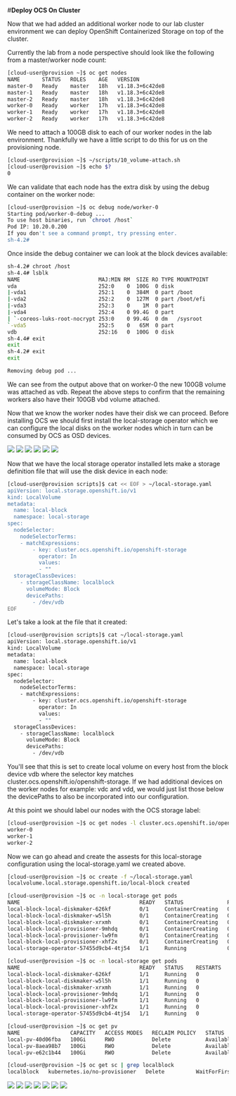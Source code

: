 #**Deploy OCS On Cluster**

Now that we had added an additional worker node to our lab cluster environment we can deploy OpenShift Containerized Storage on top of the cluster.

Currently the lab from a node perspective should look like the following from a master/worker node count:

~~~bash
[cloud-user@provision ~]$ oc get nodes
NAME       STATUS   ROLES    AGE   VERSION
master-0   Ready    master   18h   v1.18.3+6c42de8
master-1   Ready    master   18h   v1.18.3+6c42de8
master-2   Ready    master   18h   v1.18.3+6c42de8
worker-0   Ready    worker   17h   v1.18.3+6c42de8
worker-1   Ready    worker   17h   v1.18.3+6c42de8
worker-2   Ready    worker   17h   v1.18.3+6c42de8
~~~

We need to attach a 100GB disk to each of our worker nodes in the lab environment.  Thankfully we have a little script to do this for us on the provisioning node.

~~~bash
[cloud-user@provision ~]$ ~/scripts/10_volume-attach.sh 
[cloud-user@provision ~]$ echo $?
0
~~~

We can validate that each node has the extra disk by using the debug container on the worker node:

~~~bash
[cloud-user@provision ~]$ oc debug node/worker-0
Starting pod/worker-0-debug ...
To use host binaries, run `chroot /host`
Pod IP: 10.20.0.200
If you don't see a command prompt, try pressing enter.
sh-4.2# 
~~~

Once inside the debug container we can look at the block devices available:

~~~bash
sh-4.2# chroot /host
sh-4.4# lsblk
NAME                         MAJ:MIN RM  SIZE RO TYPE MOUNTPOINT
vda                          252:0    0  100G  0 disk 
|-vda1                       252:1    0  384M  0 part /boot
|-vda2                       252:2    0  127M  0 part /boot/efi
|-vda3                       252:3    0    1M  0 part 
|-vda4                       252:4    0 99.4G  0 part 
| `-coreos-luks-root-nocrypt 253:0    0 99.4G  0 dm   /sysroot
`-vda5                       252:5    0   65M  0 part 
vdb                          252:16   0  100G  0 disk 
sh-4.4# exit
exit
sh-4.2# exit
exit

Removing debug pod ...
~~~

We can see from the output above that on worker-0 the new 100GB volume was attached as vdb.  Repeat the above steps to confirm that the remaining workers also have their 100GB vbd volume attached.

Now that we know the worker nodes have their disk we can proceed.  Before installing OCS we should first install the local-storage operator which we can configure the local disks on the worker nodes which in turn can be consumed by OCS as OSD devices.

<img src="img/create-local-storage-namespace.png"/>

<img src="img/show-local-storage-namespace.png"/>

<img src="img/select-local-storage-operator.png"/>

<img src="img/install-local-storage-operator.png"/>

<img src="img/install-choices-local-storage-operator.png"/>

<img src="img/installing-status-local-storage-operator.png"/>

Now that we have the local storage operator installed lets make a storage definition file that will use the disk device in each node:

~~~bash
[cloud-user@provision scripts]$ cat << EOF > ~/local-storage.yaml
apiVersion: local.storage.openshift.io/v1
kind: LocalVolume
metadata:
  name: local-block
  namespace: local-storage
spec:
  nodeSelector:
    nodeSelectorTerms:
    - matchExpressions:
        - key: cluster.ocs.openshift.io/openshift-storage
          operator: In
          values:
          - ""
  storageClassDevices:
    - storageClassName: localblock
      volumeMode: Block
      devicePaths:
        - /dev/vdb
EOF
~~~

Let's take a look at the file that it created:

~~~bash
[cloud-user@provision scripts]$ cat ~/local-storage.yaml
apiVersion: local.storage.openshift.io/v1
kind: LocalVolume
metadata:
  name: local-block
  namespace: local-storage
spec:
  nodeSelector:
    nodeSelectorTerms:
    - matchExpressions:
        - key: cluster.ocs.openshift.io/openshift-storage
          operator: In
          values:
          - ""
  storageClassDevices:
    - storageClassName: localblock
      volumeMode: Block
      devicePaths:
        - /dev/vdb
~~~

You'll see that this is set to create local volume on every host from the block device vdb where the selector key matches cluster.ocs.openshift.io/openshift-storage.  If we had additional devices on the worker nodes for example: vdc and vdd, we would just list those below the devicePaths to also be incorporated into our configuration.

At this point we should label our nodes with the OCS storage label:

~~~bash
[cloud-user@provision ~]$ oc get nodes -l cluster.ocs.openshift.io/openshift-storage -o jsonpath='{range .items[*]}{.metadata.name}{"\n"}'
worker-0
worker-1
worker-2
~~~

Now we can go ahead and create the assests for this local-storage configuration using the local-storage.yaml we created above.

~~~bash
[cloud-user@provision ~]$ oc create -f ~/local-storage.yaml
localvolume.local.storage.openshift.io/local-block created
~~~

~~~bash
[cloud-user@provision ~]$ oc -n local-storage get pods
NAME                                      READY   STATUS              RESTARTS   AGE
local-block-local-diskmaker-626kf         0/1     ContainerCreating   0          8s
local-block-local-diskmaker-w5l5h         0/1     ContainerCreating   0          9s
local-block-local-diskmaker-xrxmh         0/1     ContainerCreating   0          9s
local-block-local-provisioner-9mhdq       0/1     ContainerCreating   0          9s
local-block-local-provisioner-lw9fm       0/1     ContainerCreating   0          9s
local-block-local-provisioner-xhf2x       0/1     ContainerCreating   0          9s
local-storage-operator-57455d9cb4-4tj54   1/1     Running             0          76m
~~~

~~~bash
[cloud-user@provision ~]$ oc -n local-storage get pods
NAME                                      READY   STATUS    RESTARTS   AGE
local-block-local-diskmaker-626kf         1/1     Running   0          21s
local-block-local-diskmaker-w5l5h         1/1     Running   0          22s
local-block-local-diskmaker-xrxmh         1/1     Running   0          22s
local-block-local-provisioner-9mhdq       1/1     Running   0          22s
local-block-local-provisioner-lw9fm       1/1     Running   0          22s
local-block-local-provisioner-xhf2x       1/1     Running   0          22s
local-storage-operator-57455d9cb4-4tj54   1/1     Running   0          76m
~~~
~~~bash
[cloud-user@provision ~]$ oc get pv
NAME                CAPACITY   ACCESS MODES   RECLAIM POLICY   STATUS      CLAIM   STORAGECLASS   REASON   AGE
local-pv-40d06fba   100Gi      RWO            Delete           Available           localblock              22s
local-pv-8aea98b7   100Gi      RWO            Delete           Available           localblock              22s
local-pv-e62c1b44   100Gi      RWO            Delete           Available           localblock              22s
~~~

~~~bash
[cloud-user@provision ~]$ oc get sc | grep localblock
localblock   kubernetes.io/no-provisioner   Delete          WaitForFirstConsumer   false                  53s
~~~

<img src="img/ocs-operator.png"/>

<img src="img/install-ocs-operator.png"/>

<img src="img/options-install-ocs-operator.png"/>

<img src="img/success-install-ocs-operator.png"/>

<img src="img/details-ocs-operator.png"/>

<img src="img/create-cluster-ocs-operator.png"/>

<img src="img/options-create-cluster-ocs-operator.png"/>
